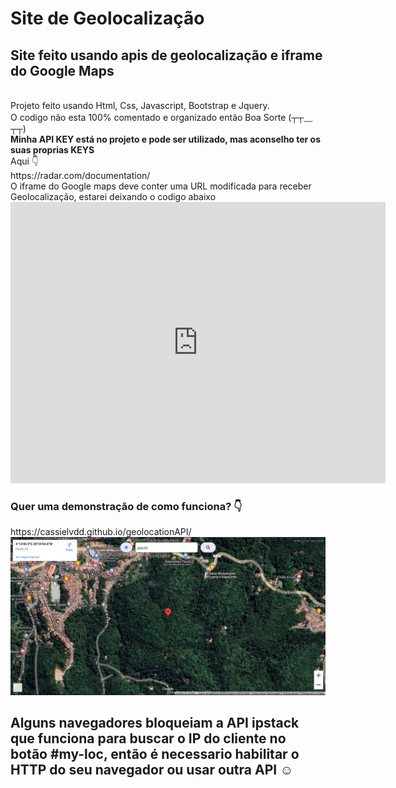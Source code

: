 # Site de Geolocalização

<h2>Site feito usando apis de geolocalização e iframe do Google Maps</h2><br>
Projeto feito usando Html, Css, Javascript, Bootstrap e Jquery.
<br>
O codigo não esta 100% comentado e organizado então Boa Sorte (┬┬﹏┬┬)
<br><strong>Minha API KEY está no projeto e pode ser utilizado, mas aconselho ter os suas proprias KEYS</strong>
<br>
Aqui 👇
<br>https://radar.com/documentation/
<br>O iframe do Google maps deve conter uma URL modificada para receber Geolocalização, estarei deixando o codigo abaixo<br>
<code><iframe
src="https://maps.google.com.br/maps?q=YOURGEOLOCATION&output=embed&dg=oo"
width="600"
height="450"
style="border: 0"
referrerpolicy="no-referrer-when-downgrade"
></iframe>
</code>
<h3>Quer uma demonstração de como funciona? 👇</h3>
https://cassielvdd.github.io/geolocationAPI/
<img src='/image.png' alt='image'>
<h2>Alguns navegadores bloqueiam a <strong>API ipstack</strong> que funciona para buscar o IP do cliente no botão #my-loc, então é necessario habilitar o HTTP do seu navegador ou usar outra API ☺</h2>
